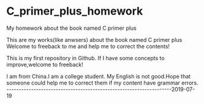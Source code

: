 # C_primer_plus_homework
My homework about the book named C primer plus

This are my works(like anwsers) about the book named C primer plus
Welcome to freeback to me and help me to correct the contents!

This is my first repository in Github.
If I have some concepts to improve,welcome to freeback!

I am from China.I am a college student.
My English is not good.Hope that someone could help me to correct them  if my content have grammar errors.
-------------------------------------------------------------------2019-07-19
